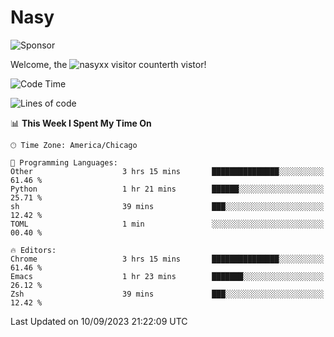 # Nasy

<!--
<p align="center">
<img height="200" src="https://github-readme-stats.vercel.app/api?username=nasyxx&count_private=true&show_icons=true&theme=dracula&include_all_commits=true"/>
<img height="200" src="https://github-readme-stats.vercel.app/api/top-langs/?username=nasyxx&theme=dracula&hide=html,jupyter+notebook&count_private=true&show_icons=true"/>
</p>

  
----------------
-->

![Sponsor](https://img.shields.io/static/v1.svg?label=Sponsor&message=%E2%9D%A4&logo=GitHub&style=flat&color=pink)
 
Welcome, the ![nasyxx visitor counter](https://count.getloli.com/get/@nasyxx?theme=rule34)th vistor!
 
<!--START_SECTION:waka-->
![Code Time](http://img.shields.io/badge/Code%20Time-3%2C679%20hrs%2010%20mins-blue)

![Lines of code](https://img.shields.io/badge/From%20Hello%20World%20I%27ve%20Written-6.3%20million%20lines%20of%20code-blue)

📊 **This Week I Spent My Time On** 

```text
🕑︎ Time Zone: America/Chicago

💬 Programming Languages: 
Other                    3 hrs 15 mins       ███████████████░░░░░░░░░░   61.46 % 
Python                   1 hr 21 mins        ██████░░░░░░░░░░░░░░░░░░░   25.71 % 
sh                       39 mins             ███░░░░░░░░░░░░░░░░░░░░░░   12.42 % 
TOML                     1 min               ░░░░░░░░░░░░░░░░░░░░░░░░░   00.40 % 

🔥 Editors: 
Chrome                   3 hrs 15 mins       ███████████████░░░░░░░░░░   61.46 % 
Emacs                    1 hr 23 mins        ███████░░░░░░░░░░░░░░░░░░   26.12 % 
Zsh                      39 mins             ███░░░░░░░░░░░░░░░░░░░░░░   12.42 % 
```


 Last Updated on 10/09/2023 21:22:09 UTC
<!--END_SECTION:waka-->

<!-- ![visitors](https://visitor-badge.laobi.icu/badge?page_id=nasyxx.nasyxx) -->
